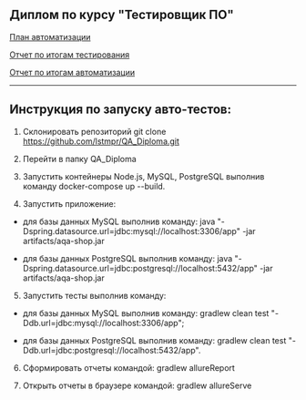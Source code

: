 ## Диплом по курсу "Тестировщик ПО"

[План автоматизации](https://github.com/lstmpr/QA_Diploma/blob/a5e709d4861e6dd1a60ed80ebe588ab90c96b9e4/docs/plan.md)

[Отчет по итогам тестирования](https://github.com/lstmpr/QA_Diploma/blob/2b43115d49fb7f7e83d2d71c1add9123133ec2d2/docs/Report.md)

[Отчет по итогам автоматизации](https://github.com/lstmpr/QA_Diploma/blob/2b43115d49fb7f7e83d2d71c1add9123133ec2d2/docs/Summary.md)

---------------------

## Инструкция по запуску авто-тестов:

1. Склонировать репозиторий
git clone https://github.com/lstmpr/QA_Diploma.git
2. Перейти в папку QA_Diploma
3. Запустить контейнеры Node.js, MySQL, PostgreSQL выполнив команду docker-compose up --build.

4. Запустить приложение:

* для базы данных MySQL выполнив команду: java "-Dspring.datasource.url=jdbc:mysql://localhost:3306/app" -jar artifacts/aqa-shop.jar

* для базы данных PostgreSQL выполнив команду: java "-Dspring.datasource.url=jdbc:postgresql://localhost:5432/app" -jar artifacts/aqa-shop.jar


5. Запустить тесты выполнив команду:

* для базы данных MySQL выполнив команду: gradlew clean test "-Ddb.url=jdbc:mysql://localhost:3306/app";

* для базы данных PostgreSQL выполнив команду: gradlew clean test "-Ddb.url=jdbc:postgresql://localhost:5432/app".

6. Сформировать отчеты командой:
gradlew allureReport

7. Открыть отчеты в браузере командой:
gradlew allureServe
